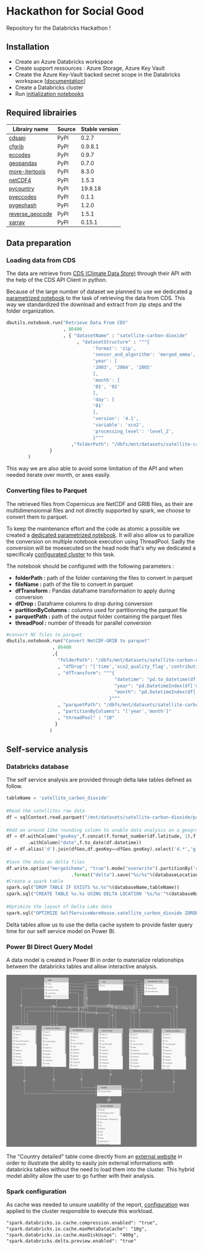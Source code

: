 # Hackathon for Social Good
Repository for the Databricks Hackathon !

## Installation

- Create an Azure Databricks workspace
- Create support ressources : Azure Storage, Azure Key Vault
- Create the Azure Key-Vault backed secret scope in the Databricks workspace [[documentation](https://docs.microsoft.com/fr-fr/azure/databricks/security/secrets/secret-scopes#create-an-azure-key-vault-backed-secret-scope)]
- Create a Databricks cluster
- Run [initialization notebooks](/notebooks/initialization)


## Required librairies
| Librairy name                                          | Source | Stable version |
|--------------------------------------------------------|--------|----------------|
| [cdsapi](https://pypi.org/project/cdsapi/)             | PyPI   | 0.2.7          |
| [cfgrib](https://pypi.org/project/cfgrib/)             | PyPI   | 0.9.8.1        |
| [eccodes](https://pypi.org/project/eccodes/)           | PyPI   | 0.9.7          |
| [geopandas](https://pypi.org/project/geopandas/)       | PyPI   | 0.7.0          |
| [more-itertools](https://pypi.org/project/more-itertools/) | PyPI   | 8.3.0      |
| [netCDF4](https://pypi.org/project/netCDF4/)           | PyPI   | 1.5.3          |
| [pycountry](https://pypi.org/project/pycountry/)       | PyPI   | 19.8.18        |
| [pyeccodes](https://pypi.org/project/pyeccodes/)       | PyPI   | 0.1.1          |
| [pygeohash](https://pypi.org/project/pygeohash/)       | PyPI   | 1.2.0          |
| [reverse_geocode](https://pypi.org/project/reverse_geocode/) | PyPI   | 1.5.1    |
| [xarray](https://pypi.org/project/xarray/)             | PyPI   | 0.15.1         |

## Data preparation

### Loading data from CDS

The data are retrieve from [CDS (Climate Data Store)](https://cds.climate.copernicus.eu/cdsapp#!/home) through their API with the help of the CDS API Client in python.

Because of the large number of dataset we planned to use we dedicated [a parametrized notebook](notebooks/1-data-preparation/Retrieve%20Data%20From%20CDS.py) to the task of retrieving the data from CDS. This way we standardized the download and extract from zip steps and the folder organization.

```python
dbutils.notebook.run("Retrieve Data From CDS"
                     , 86400
                     , { "datasetName" : "satellite-carbon-dioxide" 
                          , "datasetStructure" : """{
                                'format': 'zip',
                                'sensor_and_algorithm': 'merged_emma',
                                'year': [
                                '2003', '2004', '2005'
                                ],
                                'month': [
                                '01', '02'
                                ],
                                'day': [
                                '01'
                                ],
                                'version': '4.1',
                                'variable': 'xco2',
                                'processing_level': 'level_2',
                                }"""
                        ,"folderPath": "/dbfs/mnt/datasets/satellite-carbon-dioxide/"
                }
        )
```

This way we are also able to avoid some limitation of the API and when needed iterate over month, or axes easily.

### Converting files to Parquet

The retrieved files from Copernicus are NetCDF and GRIB files, as their are multidimensionnal files and not directly supported by spark, we choose to convert them to parquet.

To keep the maintenance effort and the code as atomic a possible we created a [dedicated parametrized notebook](notebooks/1-data-preparation/Convert%20NetCDF-GRIB%20to%20parquet.py). It will also allow us to parallize the conversion on multiple notebook execution using ThreadPool. Sadly the conversion will be moexecuted on the head node that's why we dedicated a specificaly [configurated cluster](clusters/bigdriver_cluster.json) to this task.

The notebook should be configured with the following parameters : 

- **folderPath :** path of the folder containing the files to convert in parquet
- **fileName :** path of the file to convert in parquet
- **dfTransform :** Pandas dataframe transformation to apply during conversion
- **dfDrop :** Dataframe columns to drop during conversion
- **partitionByColumns :** columns used for partitionning the parquet file
- **parquetPath :** path of the output folder containing the parquet files
- **threadPool :** number of threads for parallel conversion

```python
#convert NC files to parquet
dbutils.notebook.run("Convert NetCDF-GRIB to parquet"
                 , 86400
                 ,{
                   "folderPath": "/dbfs/mnt/datasets/satellite-carbon-dioxide/data/"
                   , "dfDrop": "['time','xco2_quality_flag','contributing_algorithms','median_processor_id']"
                   , "dfTransform": """{
                                        "datetime": "pd.to_datetime(df.time, unit='s').dt.date",
                                        "year": "pd.DatetimeIndex(df['datetime']).year",
                                        "month": "pd.DatetimeIndex(df['datetime']).month"
                                      }"""
                   , "parquetPath": "/dbfs/mnt/datasets/satellite-carbon-dioxide/parquet/"
                   , "partitionByColumns": "['year','month']"
                   , "threadPool" : "10"
                  }
                )
```


## Self-service analysis

### Databricks database
The self service analysis are provided through delta lake tables defined as follow.

```python
tableName = 'satellite_carbon_dioxide'

#Read the satellites raw data
df = sqlContext.read.parquet("/mnt/datasets/satellite-carbon-dioxide/parquet/")

#Add an around 11km rounding column to unable data analysis on a geographic level on Power BI
df = df.withColumn("geoKey",f.concat(f.format_number(df.latitude, 1),f.lit('|'),f.format_number(df.longitude, 1)))\
        .withColumn("date",f.to_date(df.datetime))
df = df.alias('d').join(dfGeo,df.geoKey==dfGeo.geoKey).select('d.*','g.city','g.countryCode2','g.admin1','g.admin2')

#Save the data as delta files
df.write.option("mergeSchema", "true").mode("overwrite").partitionBy('countryCode2')\
                        .format("delta").save("%s/%s"%(databaseLocation,tableName))
#Create a spark table
spark.sql("DROP TABLE IF EXISTS %s.%s"%(databaseName,tableName))
spark.sql("CREATE TABLE %s.%s USING DELTA LOCATION '%s/%s'"%(databaseName,tableName,databaseLocation,tableName))

#Optimize the layout of Delta Lake data
spark.sql("OPTIMIZE SelfServiceWareHouse.satellite_carbon_dioxide ZORDER BY (admin2,admin1,city,date,co2)")
```
Delta tables allow us to use the delta cache system to provide faster query time for our self service model on Power BI.

### Power BI Direct Query Model

A data model is created in Power BI in order to materialize relationships between the databricks tables and allow interactive analysis.

![RelationShips](misc/Model%20Relationships.PNG)

The "Country detailed" table come directly from an [external website](https://raw.githubusercontent.com/datasets/country-codes/master/data/country-codes.csv) in order to illustrate the ability to easily join external informations with databricks tables without the need to load them into the cluster. This hybrid model ability allow the user to go further with their analysis.

### Spark configuration

As cache was needed to unsure usability of the report, [configuration](clusters/cache_cluster.json) was applied to the cluster responsible to execute this workload.

```
"spark.databricks.io.cache.compression.enabled": "true",
"spark.databricks.io.cache.maxMetaDataCache": "10g",
"spark.databricks.io.cache.maxDiskUsage": "400g",
"spark.databricks.delta.preview.enabled": "true"
```

